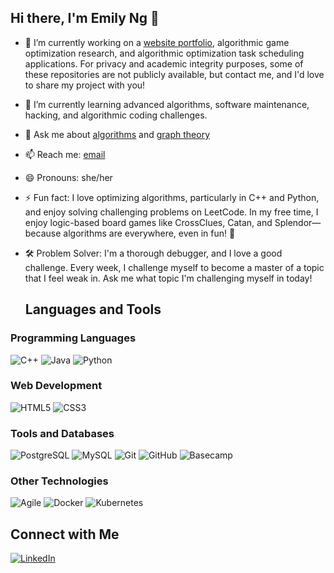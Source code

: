 ## Hi there, I'm Emily Ng 👋

<!--
**emilylienhuang/emilylienhuang** is a ✨ _special_ ✨ repository because its `README.md` (this file) appears on your GitHub profile.

Here are some ideas to get you started:

- 🔭 I’m currently working on a website portfolio, a big data mining ML project, and a budgeting application.
- 🌱 I’m currently learning AI/ML models and JavaScript and JQuery
- 👯 I’m looking to collaborate on ...
- 🤔 I’m looking for help with ...
- 💬 Ask me about ...
- 📫 How to reach me: ...
- 😄 Pronouns: she/her
- ⚡ Fun fact: ...
-->
- 🔭 I’m currently working on a [website portfolio](https://github.com/emilylienhuang/WebsitePortfolio), algorithmic game optimization research, and algorithmic optimization task scheduling applications. For privacy and academic integrity purposes, some of these repositories are not publicly available, but contact me, and I'd love to share my project with you!
- 🌱 I’m currently learning advanced algorithms, software maintenance, hacking, and algorithmic coding challenges.
- 💬 Ask me about [algorithms](https://github.com/emilylienhuang/AlgorithmExplorationsPartOne) and [graph theory](https://github.com/emilylienhuang/GroupThink)
- 📫 Reach me: [email](mailto:emilylienhuang@gmail.com)
- 😄 Pronouns: she/her
- ⚡ Fun fact: I love optimizing algorithms, particularly in C++ and Python, and enjoy solving challenging problems on LeetCode. In my free time, I enjoy logic-based board games like CrossClues, Catan, and Splendor—because algorithms are everywhere, even in fun! 🎲
- 🛠️ Problem Solver: I'm a thorough debugger, and I love a good challenge. Every week, I challenge myself to become a master of a topic that I feel weak in. Ask me what topic I'm challenging myself in today!

  ## Languages and Tools

### Programming Languages
<p align="left">
  <img src="https://img.shields.io/badge/C++-00599C?style=for-the-badge&logo=cplusplus&logoColor=white" alt="C++" />
  <img src="https://img.shields.io/badge/Java-007396?style=for-the-badge&logo=java&logoColor=white" alt="Java" />
  <img src="https://img.shields.io/badge/Python-3776AB?style=for-the-badge&logo=python&logoColor=white" alt="Python" />
</p>

### Web Development
<p align="left">
  <img src="https://img.shields.io/badge/HTML5-E34F26?style=for-the-badge&logo=html5&logoColor=white" alt="HTML5" />
  <img src="https://img.shields.io/badge/CSS3-1572B6?style=for-the-badge&logo=css3&logoColor=white" alt="CSS3" />
</p>

### Tools and Databases
<p align="left">
  <img src="https://img.shields.io/badge/PostgreSQL-4169E1?style=for-the-badge&logo=postgresql&logoColor=white" alt="PostgreSQL" />
  <img src="https://img.shields.io/badge/MySQL-4479A1?style=for-the-badge&logo=mysql&logoColor=white" alt="MySQL" />
  <img src="https://img.shields.io/badge/Git-F05032?style=for-the-badge&logo=git&logoColor=white" alt="Git" />
  <img src="https://img.shields.io/badge/GitHub-181717?style=for-the-badge&logo=github&logoColor=white" alt="GitHub" />
  <img src="https://img.shields.io/badge/Basecamp-98C1D9?style=for-the-badge&logo=basecamp&logoColor=black" alt="Basecamp" />
</p>

### Other Technologies
<p align="left">
  <img src="https://img.shields.io/badge/Agile-3178C6?style=for-the-badge&logo=scrum&logoColor=white" alt="Agile" />
  <img src="https://img.shields.io/badge/Docker-2496ED?style=for-the-badge&logo=docker&logoColor=white" alt="Docker" />
  <img src="https://img.shields.io/badge/Kubernetes-326CE5?style=for-the-badge&logo=kubernetes&logoColor=white" alt="Kubernetes" />
</p>

## Connect with Me

[![LinkedIn](https://img.shields.io/badge/LinkedIn-0A66C2?style=for-the-badge&logo=linkedin&logoColor=white)](https://www.linkedin.com/in/emily-ng-ung-020524135/)
